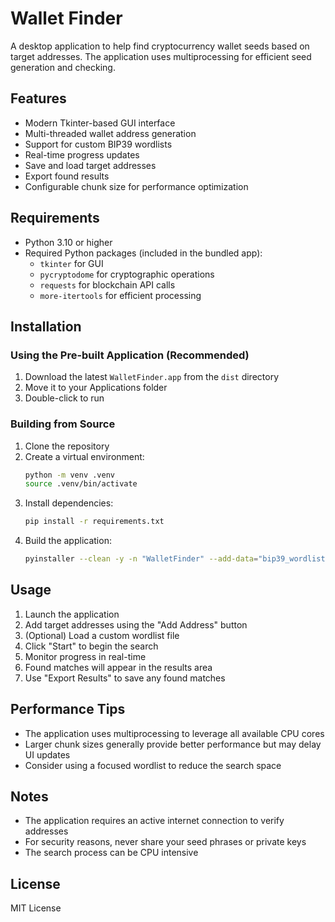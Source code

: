 # Wallet Finder

A desktop application to help find cryptocurrency wallet seeds based on target addresses. The application uses multiprocessing for efficient seed generation and checking.

## Features

- Modern Tkinter-based GUI interface
- Multi-threaded wallet address generation
- Support for custom BIP39 wordlists
- Real-time progress updates
- Save and load target addresses
- Export found results
- Configurable chunk size for performance optimization

## Requirements

- Python 3.10 or higher
- Required Python packages (included in the bundled app):
  - `tkinter` for GUI
  - `pycryptodome` for cryptographic operations
  - `requests` for blockchain API calls
  - `more-itertools` for efficient processing

## Installation

### Using the Pre-built Application (Recommended)

1. Download the latest `WalletFinder.app` from the `dist` directory
2. Move it to your Applications folder
3. Double-click to run

### Building from Source

1. Clone the repository
2. Create a virtual environment:
   ```bash
   python -m venv .venv
   source .venv/bin/activate
   ```
3. Install dependencies:
   ```bash
   pip install -r requirements.txt
   ```
4. Build the application:
   ```bash
   pyinstaller --clean -y -n "WalletFinder" --add-data="bip39_wordlist.txt:./" --add-data="icon.png:./" --icon=icon.icns --noconsole finder.py
   ```

## Usage

1. Launch the application
2. Add target addresses using the "Add Address" button
3. (Optional) Load a custom wordlist file
4. Click "Start" to begin the search
5. Monitor progress in real-time
6. Found matches will appear in the results area
7. Use "Export Results" to save any found matches

## Performance Tips

- The application uses multiprocessing to leverage all available CPU cores
- Larger chunk sizes generally provide better performance but may delay UI updates
- Consider using a focused wordlist to reduce the search space

## Notes

- The application requires an active internet connection to verify addresses
- For security reasons, never share your seed phrases or private keys
- The search process can be CPU intensive

## License

MIT License
